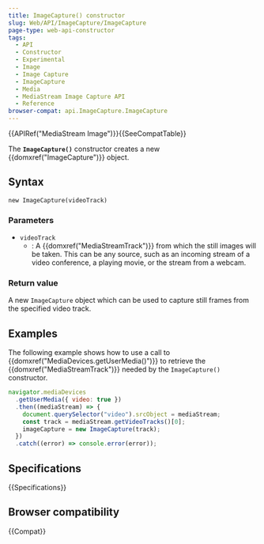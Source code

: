 ```yaml
---
title: ImageCapture() constructor
slug: Web/API/ImageCapture/ImageCapture
page-type: web-api-constructor
tags:
  - API
  - Constructor
  - Experimental
  - Image
  - Image Capture
  - ImageCapture
  - Media
  - MediaStream Image Capture API
  - Reference
browser-compat: api.ImageCapture.ImageCapture
---
```


{{APIRef("MediaStream Image")}}{{SeeCompatTable}}

The **`ImageCapture()`** constructor
creates a new {{domxref("ImageCapture")}} object.

## Syntax

```js-nolint
new ImageCapture(videoTrack)
```

### Parameters

- `videoTrack`
  - : A {{domxref("MediaStreamTrack")}} from which the still images will be taken. This
    can be any source, such as an incoming stream of a video conference, a playing movie,
    or the stream from a webcam.

### Return value

A new `ImageCapture` object which can be used to capture still frames from
the specified video track.

## Examples

The following example shows how to use a call to
{{domxref("MediaDevices.getUserMedia()")}} to retrieve the
{{domxref("MediaStreamTrack")}} needed by the `ImageCapture()` constructor.

```js
navigator.mediaDevices
  .getUserMedia({ video: true })
  .then((mediaStream) => {
    document.querySelector("video").srcObject = mediaStream;
    const track = mediaStream.getVideoTracks()[0];
    imageCapture = new ImageCapture(track);
  })
  .catch((error) => console.error(error));
```

## Specifications

{{Specifications}}

## Browser compatibility

{{Compat}}
